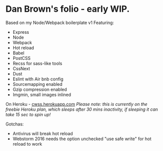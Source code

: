 # Dan Brown's folio - early WIP.
Based on my Node/Webpack boilerplate v1
Featuring:
- Express
- Node
- Webpack
- Hot reload
- Babel
- PostCSS
- Recss for sass-like tools
- CssNext
- Dust
- Eslint with Air bnb config
- Sourcemapping enabled
- Gzip compression enabled
- Imgmin, small images inlined

On Heroku - [cwss.herokuapp.com](cwss.herokuapp.com)
*Please note: this is currently on the freebie Heroku plan, which sleeps after 30 mins inactivity, if sleeping it can take 15 sec to spin up!*

Gotchas:
- Antivirus will break hot reload
- Webstorm 2016 needs the option unchecked "use safe write" for hot reload to work

